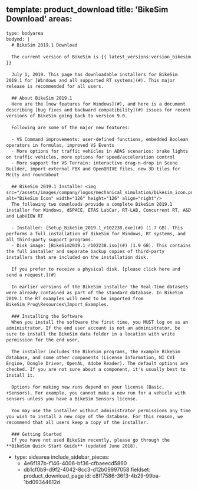 template: product_download
title: 'BikeSim Download'
areas:
  -
    type: bodyarea
    bodymd: |
      # BikeSim 2019.1 Download
      
      The current version of BikeSim is {{ latest_versions:version_bikesim }}
      
      July 1, 2019. This page has downloadable installers for BikeSim 2019.1 for [Windows and all supported RT systems](#). This major release is recommended for all users.
      
      ## About BikeSim 2019.1
      Here are the [new features for Windows](#), and here is a document describing [bug fixes and backward compatibility](#) issues for recent versions of BikeSim going back to version 9.0.
      
      Following are some of the major new features:
      
      - VS Command improvements: user-defined functions, embedded Boolean operators in formulas, improved VS Events
      - More options for traffic vehicles in ADAS scenarios: brake lights on traffic vehicles, more options for speed/acceleration control
      - More support for VS Terrain: interactive drag-n-drop in Scene Builder, import external FBX and OpenDRIVE files, new 3D tiles for Mcity and roundabout
      
      ## BikeSim 2019.1 Installer <img src="/assets/images/company/logos/mechanical_simulation/bikesim_icon.png" alt="BikeSim Icon" width="126" height="126" align="right"/>
      The following two downloads provide a complete BikeSim 2019.1 installer for Windows, dSPACE, ETAS LabCar, RT-LAB, Concurrent RT, A&D and LabVIEW RT
      
      - Installer: [Setup_BikeSim_2019.1_r102238.exe](#) (1.7 GB). This performs a full installation of BikeSim for Windows, RT systems, and all third-party support programs.
      - Disk image: [BikeSim2019.1_r102238.iso](#) (1.9 GB). This contains the full installer and separate backup copies of third-party installers that are included on the installation disk.
      
      If you prefer to receive a physical disk, [please click here and send a request.](#)
      
      In earlier versions of the BikeSim installer the Real-Time datasets were already contained as part of the standard database. In BikeSim 2019.1 the RT examples will need to be imported from BikeSim_Prog\Resources\Import_Examples.
      
      ### Installing the Software
      When you install the software the first time, you MUST log on as an administrator. If the end user account is not an administrator, be sure to install the BikeSim data folder in a location with write permission for the end user.
      
      The installer includes the BikeSim programs, the example BikeSim database, and some other components (License Information, NI CVI Engine, Dongle Driver, OpenAL, Adobe Reader). The default options are checked. If you are not sure about a component, it's usually best to install it.
      
      Options for making new runs depend on your license (Basic, +Sensors). For example, you cannot make a new run for a vehicle with sensors unless you have a BikeSim Sensors license.
      
      You may use the installer without administrator permissions any time you wish to install a new copy of the database. For this reason, we recommend that all users keep a copy of the installer.
      
      ### Getting Started
      If you have not used BikeSim recently, please go through the **BikeSim Quick Start Guide** (updated June 2018).
  -
    type: sidearea
    include_sidebar_pieces:
      - 4e6f187b-f146-4006-bf36-cfbaeecd5860
      - db1cf0b9-d9f2-4042-8cc3-d12b09997058
fieldset: product_download_page
id: c8ff7586-36f3-4b29-99ba-1bd09344612d
